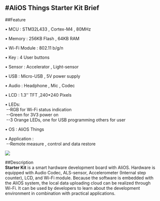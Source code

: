 #AliOS Things Starter Kit Brief
---
##Feature


• MCU : STM32L433 , Cortex-M4 , 80MHz  

• Memory : 256KB Flash , 64KB RAM

• Wi-Fi Module : 802.11 b/g/n

• Key : 4 User buttons

• Sensor : Accelerator , Light-sensor

• USB : Micro-USB , 5V power supply

• Audio : Headphone , Mic , Codec

• LCD : 1.3’’ TFT ,240*240 Pixels     

• LEDs:  
&nbsp;--RGB for Wi-Fi status indication  
&nbsp;--Green for 3V3 power on  
&nbsp;--3 Orange LEDs, one for USB programming others for user
  
• OS : AliOS Things  

• Application :  
&nbsp;--Remote measure , control and data restore

![](https://i.imgur.com/qUCA0x1.jpg)



##Description  
**Starter Kit** is a smart hardware development board with AliOS. Hardware is equipped with Audio Codec, ALS-sensor, Accelerometer (Internal step counter), LCD, and Wi-Fi module.
Because the software is embedded with the AliOS system, the local data uploading cloud can be realized through Wi-Fi. It can be used by developers to learn about the development environment in combination with practical applications.